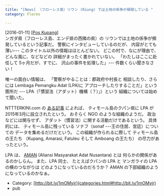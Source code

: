 ```yaml
---
title: "[News] （フローレス島）リウン (Riung) では土地の係争が頻発している "
category: Flores

---
```


[2016-01-11] [[Pos Kupang]](http://bit.ly/1mOMyir)  
ンガダ県（フローレス島、エンデ県の西隣の県）の
リウンでは土地の係争が頻発しているという記事だ。
警察にインタビューしているのだが、
内容がとても薄い---
このタイトル以外の情報はほとんどない。
どこの村で、なにが理由で、どんな風に、などなどの
詳細がまったく書かれていない。
「わたしはここに赴任して
5ヶ月だが、すでに、
沢山の事件を処理した」---
件数くらい聞きなさい！

 唯一の面白い情報は、
「警察がやることは：郡政府や村長と
相談したり、さらには Lembaga Pemangku Adat (LPA)に
アプローチしたりすることだ」という箇所だ ---
LPA（「慣習法（アダット）機構（？）」）という
組織については始めて聞いた。

<!--more-->

 NTTTERKINI.com の
[ある記事](http://www.nttterkini.com/kupang-bentuk-lembaga-pemangku-adat/) によれば、
ティモール島のクパン県に LPA が
2015年3月に設立されたという。
おそらく NGO のような組織のようだ。
政治などには関与せず、
アダット（慣習法）に関する活動だけであるという。
具体的には、
ティモール島に残っている
ソナフ（sonaf ---王の住居、宮廷）についての
データを集めるだけだという。
この組織が作られるに際して
ティモール島の王たち
（Kupang, Amarasi, Fatuleu そして Amboang の王たち）
の尽力があったという。

 LPA は、
[AMAN](http://www.aman.or.id)
(Aliansi Masyarakat Adat Nusantara) とは
何らかの関係があるのかしらん。
また、LPA 同士、
たとえばクパンの LPA と
マンガライの LPA の横のつながりは
どのようになっているのだろうか？
AMAN の下部組織のようになっているのかなぁ。

- Category: [http://bit.ly/1mOMyir](categories.html#http://bit.ly/1mOMyir)
- pub

